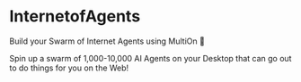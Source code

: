 # InternetofAgents

Build your Swarm of Internet Agents using MultiOn 🚀

Spin up a swarm of 1,000-10,000 AI Agents on your Desktop that can go out to do things for you on the Web! 
